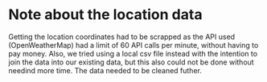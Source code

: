 # Note about the location data
Getting the location coordinates had to be scrapped as the API used (OpenWeatherMap) had a limit of 60 API calls per minute, without having to pay money. Also, we tried using a local csv file instead with the intention to join the data into our existing data, but this also could not be done without needind more time. The data needed to be cleaned futher.